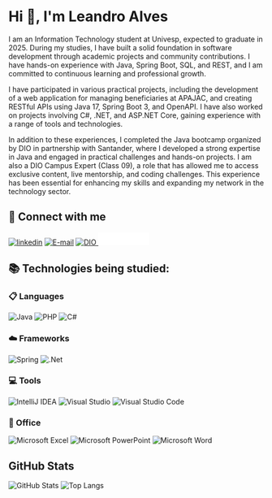 # Hi 👋, I'm Leandro Alves

I am an Information Technology student at Univesp, expected to graduate in 2025. During my studies, I have built a solid foundation in software development through academic projects and community contributions. I have hands-on experience with Java, Spring Boot, SQL, and REST, and I am committed to continuous learning and professional growth.

I have participated in various practical projects, including the development of a web application for managing beneficiaries at APAJAC, and creating RESTful APIs using Java 17, Spring Boot 3, and OpenAPI. I have also worked on projects involving C#, .NET, and ASP.NET Core, gaining experience with a range of tools and technologies.

In addition to these experiences, I completed the Java bootcamp organized by DIO in partnership with Santander, where I developed a strong expertise in Java and engaged in practical challenges and hands-on projects. I am also a DIO Campus Expert (Class 09), a role that has allowed me to access exclusive content, live mentorship, and coding challenges. This experience has been essential for enhancing my skills and expanding my network in the technology sector.

## 🔗 Connect with me
[![linkedin](https://img.shields.io/badge/linkedin-0A66C2?style=for-the-badge&logo=linkedin&logoColor=white)](https://www.linkedin.com/in/leandro-silva-alves-2b8796152/)
[![E-mail](https://img.shields.io/badge/-Email-000?style=for-the-badge&logo=microsoft-outlook&logoColor=007BFF)](mailto:leandro_alvesbr@outlook.com)
<a href="https://www.dio.me/users/leandro_alvesbr">
  <img src="https://hermes.digitalinnovation.one/assets/diome/logo-full.svg" alt="DIO" width="60">
</a>
<a href="https://medium.com/@Leandro_Alvesbr">
  <img src="https://github.com/Medium/medium-logos/blob/master/01_Logo/02_White/PNG/RGB/Medium-Logo-White-RGB@1x.png?raw=true" alt="medium" width="100">
</a>



## 📚 Technologies being studied:

### 📋 Languages

![Java](https://img.shields.io/badge/java-%23ED8B00.svg?style=for-the-badge&logo=openjdk&logoColor=white)
![PHP](https://img.shields.io/badge/php-%23777BB4.svg?style=for-the-badge&logo=php&logoColor=white)
![C#](https://img.shields.io/badge/c%23-%23239120.svg?style=for-the-badge&logo=csharp&logoColor=white)

### ☁️ Frameworks

![Spring](https://img.shields.io/badge/spring-%236DB33F.svg?style=for-the-badge&logo=spring&logoColor=white)
![.Net](https://img.shields.io/badge/.NET-5C2D91?style=for-the-badge&logo=.net&logoColor=white)

### 💻 Tools

![IntelliJ IDEA](https://img.shields.io/badge/IntelliJIDEA-000000.svg?style=for-the-badge&logo=intellij-idea&logoColor=white)
![Visual Studio](https://img.shields.io/badge/Visual%20Studio-5C2D91.svg?style=for-the-badge&logo=visual-studio&logoColor=white)
![Visual Studio Code](https://img.shields.io/badge/Visual%20Studio%20Code-0078d7.svg?style=for-the-badge&logo=visual-studio-code&logoColor=white)

### 🏢 Office

![Microsoft Excel](https://img.shields.io/badge/Microsoft_Excel-217346?style=for-the-badge&logo=microsoft-excel&logoColor=white)
![Microsoft PowerPoint](https://img.shields.io/badge/Microsoft_PowerPoint-B7472A?style=for-the-badge&logo=microsoft-powerpoint&logoColor=white)
![Microsoft Word](https://img.shields.io/badge/Microsoft_Word-2B579A?style=for-the-badge&logo=microsoft-word&logoColor=white)


##  GitHub Stats

![GitHub Stats](https://github-readme-stats.vercel.app/api?username=leandroalves2&theme=transparent&bg_color=000&border_color=30A3DC&show_icons=true&icon_color=30A3DC&title_color=E94D5F&text_color=FFF)
![Top Langs](https://github-readme-stats-git-masterrstaa-rickstaa.vercel.app/api/top-langs/?username=leandroalves2&layout=compact&bg_color=000&border_color=30A3DC&title_color=E94D5F&text_color=FFF)
